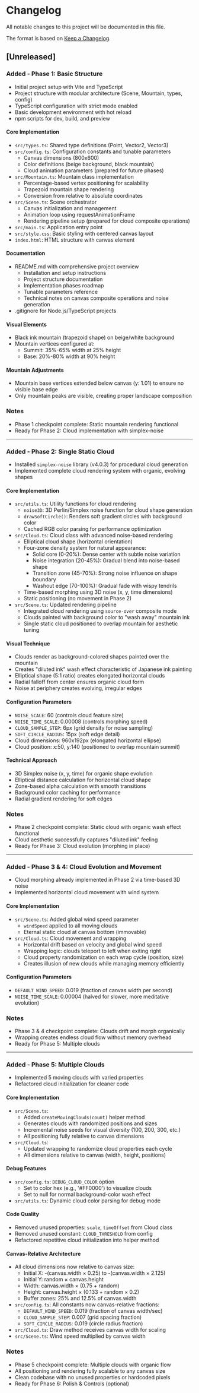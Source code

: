 # Changelog

All notable changes to this project will be documented in this file.

The format is based on [Keep a Changelog](https://keepachangelog.com/en/1.0.0/).

## [Unreleased]

### Added - Phase 1: Basic Structure
- Initial project setup with Vite and TypeScript
- Project structure with modular architecture (Scene, Mountain, types, config)
- TypeScript configuration with strict mode enabled
- Basic development environment with hot reload
- npm scripts for dev, build, and preview

#### Core Implementation
- `src/types.ts`: Shared type definitions (Point, Vector2, Vector3)
- `src/config.ts`: Configuration constants and tunable parameters
  - Canvas dimensions (800x600)
  - Color definitions (beige background, black mountain)
  - Cloud animation parameters (prepared for future phases)
- `src/Mountain.ts`: Mountain class implementation
  - Percentage-based vertex positioning for scalability
  - Trapezoid mountain shape rendering
  - Conversion from relative to absolute coordinates
- `src/Scene.ts`: Scene orchestrator
  - Canvas initialization and management
  - Animation loop using requestAnimationFrame
  - Rendering pipeline setup (prepared for cloud composite operations)
- `src/main.ts`: Application entry point
- `src/style.css`: Basic styling with centered canvas layout
- `index.html`: HTML structure with canvas element

#### Documentation
- README.md with comprehensive project overview
  - Installation and setup instructions
  - Project structure documentation
  - Implementation phases roadmap
  - Tunable parameters reference
  - Technical notes on canvas composite operations and noise generation
- .gitignore for Node.js/TypeScript projects

#### Visual Elements
- Black ink mountain (trapezoid shape) on beige/white background
- Mountain vertices configured at:
  - Summit: 35%-65% width at 25% height
  - Base: 20%-80% width at 90% height

#### Mountain Adjustments
- Mountain base vertices extended below canvas (y: 1.01) to ensure no visible base edge
- Only mountain peaks are visible, creating proper landscape composition

### Notes
- Phase 1 checkpoint complete: Static mountain rendering functional
- Ready for Phase 2: Cloud implementation with simplex-noise

---

### Added - Phase 2: Single Static Cloud
- Installed `simplex-noise` library (v4.0.3) for procedural cloud generation
- Implemented complete cloud rendering system with organic, evolving shapes

#### Core Implementation
- `src/utils.ts`: Utility functions for cloud rendering
  - `noise3D`: 3D Perlin/Simplex noise function for cloud shape generation
  - `drawSoftCircle()`: Renders soft gradient circles with background color
  - Cached RGB color parsing for performance optimization
- `src/Cloud.ts`: Cloud class with advanced noise-based rendering
  - Elliptical cloud shape (horizontal orientation)
  - Four-zone density system for natural appearance:
    - Solid core (0-20%): Dense center with subtle noise variation
    - Noise integration (20-45%): Gradual blend into noise-based shape
    - Transition zone (45-70%): Strong noise influence on shape boundary
    - Washout edge (70-100%): Gradual fade with wispy tendrils
  - Time-based morphing using 3D noise (x, y, time dimensions)
  - Static positioning (no movement in Phase 2)
- `src/Scene.ts`: Updated rendering pipeline
  - Integrated cloud rendering using `source-over` composite mode
  - Clouds painted with background color to "wash away" mountain ink
  - Single static cloud positioned to overlap mountain for aesthetic tuning

#### Visual Technique
- Clouds render as background-colored shapes painted over the mountain
- Creates "diluted ink" wash effect characteristic of Japanese ink painting
- Elliptical shape (5:1 ratio) creates elongated horizontal clouds
- Radial falloff from center ensures organic cloud form
- Noise at periphery creates evolving, irregular edges

#### Configuration Parameters
- `NOISE_SCALE`: 60 (controls cloud feature size)
- `NOISE_TIME_SCALE`: 0.00008 (controls morphing speed)
- `CLOUD_SAMPLE_STEP`: 6px (grid density for noise sampling)
- `SOFT_CIRCLE_RADIUS`: 15px (soft edge detail)
- Cloud dimensions: 960x192px (elongated horizontal ellipse)
- Cloud position: x:50, y:140 (positioned to overlap mountain summit)

#### Technical Approach
- 3D Simplex noise (x, y, time) for organic shape evolution
- Elliptical distance calculation for horizontal cloud shape
- Zone-based alpha calculation with smooth transitions
- Background color caching for performance
- Radial gradient rendering for soft edges

### Notes
- Phase 2 checkpoint complete: Static cloud with organic wash effect functional
- Cloud aesthetic successfully captures "diluted ink" feeling
- Ready for Phase 3: Cloud evolution (morphing in place)

---

### Added - Phase 3 & 4: Cloud Evolution and Movement
- Cloud morphing already implemented in Phase 2 via time-based 3D noise
- Implemented horizontal cloud movement with wind system

#### Core Implementation
- `src/Scene.ts`: Added global wind speed parameter
  - `windSpeed` applied to all moving clouds
  - Eternal static cloud at canvas bottom (immovable)
- `src/Cloud.ts`: Cloud movement and wrapping
  - Horizontal drift based on velocity and global wind speed
  - Wrapping logic: clouds teleport to left when exiting right
  - Cloud property randomization on each wrap cycle (position, size)
  - Creates illusion of new clouds while managing memory efficiently

#### Configuration Parameters
- `DEFAULT_WIND_SPEED`: 0.019 (fraction of canvas width per second)
- `NOISE_TIME_SCALE`: 0.00004 (halved for slower, more meditative evolution)

### Notes
- Phase 3 & 4 checkpoint complete: Clouds drift and morph organically
- Wrapping creates endless cloud flow without memory overhead
- Ready for Phase 5: Multiple clouds

---

### Added - Phase 5: Multiple Clouds
- Implemented 5 moving clouds with varied properties
- Refactored cloud initialization for cleaner code

#### Core Implementation
- `src/Scene.ts`:
  - Added `createMovingClouds(count)` helper method
  - Generates clouds with randomized positions and sizes
  - Incremental noise seeds for visual diversity (100, 200, 300, etc.)
  - All positioning fully relative to canvas dimensions
- `src/Cloud.ts`:
  - Updated wrapping to randomize cloud properties each cycle
  - All dimensions relative to canvas (width, height, positions)

#### Debug Features
- `src/config.ts`: `DEBUG_CLOUD_COLOR` option
  - Set to color hex (e.g., '#FF0000') to visualize clouds
  - Set to null for normal background-color wash effect
- `src/utils.ts`: Dynamic cloud color parsing for debug mode

#### Code Quality
- Removed unused properties: `scale`, `timeOffset` from Cloud class
- Removed unused constant: `CLOUD_THRESHOLD` from config
- Refactored repetitive cloud initialization into helper method

#### Canvas-Relative Architecture
- All cloud dimensions now relative to canvas size:
  - Initial X: -(canvas.width × 0.25) to -(canvas.width × 2.125)
  - Initial Y: random × canvas.height
  - Width: canvas.width × (0.75 + random)
  - Height: canvas.height × (0.133 + random × 0.2)
  - Buffer zones: 25% and 12.5% of canvas.width
- `src/config.ts`: All constants now canvas-relative fractions:
  - `DEFAULT_WIND_SPEED`: 0.019 (fraction of canvas width/sec)
  - `CLOUD_SAMPLE_STEP`: 0.007 (grid spacing fraction)
  - `SOFT_CIRCLE_RADIUS`: 0.019 (circle radius fraction)
- `src/Cloud.ts`: Draw method receives canvas width for scaling
- `src/Scene.ts`: Wind speed multiplied by canvas width

### Notes
- Phase 5 checkpoint complete: Multiple clouds with organic flow
- All positioning and rendering fully scalable to any canvas size
- Clean codebase with no unused properties or hardcoded pixels
- Ready for Phase 6: Polish & Controls (optional)
